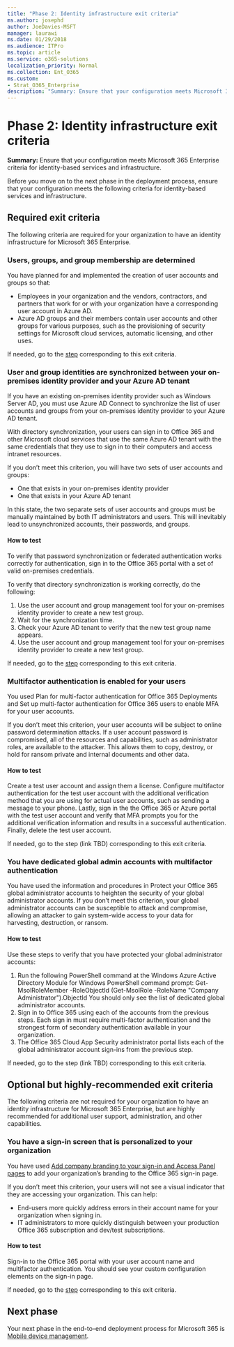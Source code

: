 ```yaml
---
title: "Phase 2: Identity infrastructure exit criteria"
ms.author: josephd
author: JoeDavies-MSFT
manager: laurawi
ms.date: 01/29/2018
ms.audience: ITPro
ms.topic: article
ms.service: o365-solutions
localization_priority: Normal
ms.collection: Ent_O365
ms.custom:
- Strat_O365_Enterprise
description: "Summary: Ensure that your configuration meets Microsoft 365 Enterprise criteria for identity-based services and infrastructure."
---
```


# Phase 2: Identity infrastructure exit criteria

**Summary:** Ensure that your configuration meets Microsoft 365 Enterprise criteria for identity-based services and infrastructure.

Before you move on to the next phase in the deployment process, ensure that your configuration meets the following criteria for identity-based services and infrastructure.

## Required exit criteria

The following criteria are required for your organization to have an identity infrastructure for Microsoft 365 Enterprise.

<a name="crit-phase2-step02-plan-users-groups"> </a>
### Users, groups, and group membership are determined

You have planned for and implemented the creation of user accounts and groups so that:

- Employees in your organization and the vendors, contractors, and partners that work for or with your organization have a corresponding user account in Azure AD.
- Azure AD groups and their members contain user accounts and other groups for various purposes, such as the provisioning of security settings for Microsoft cloud services, automatic licensing, and other uses.

If needed, go to the [step](phase2-step02-plan-users-groups.md) corresponding to this exit criteria.

<a name="crit-phase2-step03-azure-ad-connect"> </a>
### User and group identities are synchronized between your on-premises identity provider and your Azure AD tenant

If you have an existing on-premises identity provider such as Windows Server AD, you must use Azure AD Connect to synchronize the list of user accounts and groups from your on-premises identity provider to your Azure AD tenant.

With directory synchronization, your users can sign in to Office 365 and other Microsoft cloud services that use the same Azure AD tenant with the same credentials that they use to sign in to their computers and access intranet resources. 

If you don’t meet this criterion, you will have two sets of user accounts and groups:

- One that exists in your on-premises identity provider
- One that exists in your Azure AD tenant

In this state, the two separate sets of user accounts and groups must be manually maintained by both IT administrators and users. This will inevitably lead to unsynchronized accounts, their passwords, and groups.

#### How to test
To verify that password synchronization or federated authentication works correctly for authentication, sign in to the Office 365 portal with a set of valid on-premises credentials.

To verify that directory synchronization is working correctly, do the following:

1.	Use the user account and group management tool for your on-premises identity provider to create a new test group.
2.	Wait for the synchronization time.
3.	Check your Azure AD tenant to verify that the new test group name appears.
4.	Use the user account and group management tool for your on-premises identity provider to create a new test group.

If needed, go to the [step](phase2-step03-azure-ad-connect.md) corresponding to this exit criteria.

<a name="crit-phase2-step0x-mfa"> </a>
### Multifactor authentication is enabled for your users

You used Plan for multi-factor authentication for Office 365 Deployments and Set up multi-factor authentication for Office 365 users to enable MFA for your user accounts. 

If you don’t meet this criterion, your user accounts will be subject to online password determination attacks. If a user account password is compromised, all of the resources and capabilities, such as administrator roles, are available to the attacker. This allows them to copy, destroy, or hold for ransom private and internal documents and other data.

#### How to test

Create a test user account and assign them a license. Configure multifactor authentication for the test user account with the additional verification method that you are using for actual user accounts, such as sending a message to your phone. Lastly, sign in the the Office 365 or Azure portal with the test user account and verify that MFA prompts you for the additional verification information and results in a successful authentication. Finally, delete the test user account.

If needed, go to the step (link TBD) corresponding to this exit criteria.

<a name="crit-phase2-step0x-global-admins"> </a>
### You have dedicated global admin accounts with multifactor authentication

You have used the information and procedures in Protect your Office 365 global administrator accounts to heighten the security of your global administrator accounts. If you don’t meet this criterion, your global administrator accounts can be susceptible to attack and compromise, allowing an attacker to gain system-wide access to your data for harvesting, destruction, or ransom.

#### How to test

Use these steps to verify that you have protected your global administrator accounts:

1.	Run the following PowerShell command at the Windows Azure Active Directory Module for Windows PowerShell command prompt:
Get-MsolRoleMember -RoleObjectId (Get-MsolRole -RoleName "Company Administrator").ObjectId
You should only see the list of dedicated global administrator accounts.
2.	Sign in to Office 365 using each of the accounts from the previous steps. Each sign in must require multi-factor authentication and the strongest form of secondary authentication available in your organization.
3.	The Office 365 Cloud App Security administrator portal lists each of the global administrator account sign-ins from the previous step.

If needed, go to the step (link TBD) corresponding to this exit criteria.

## Optional but highly-recommended exit criteria

The following criteria are not required for your organization to have an identity infrastructure for Microsoft 365 Enterprise, but are highly recommended for additional user support, administration, and other capabilities.

<a name="crit-phase2-step01-customize-Office-365-sign-in-page"> </a>
### You have a sign-in screen that is personalized to your organization

You have used [Add company branding to your sign-in and Access Panel pages](http://aka.ms/aadpaddbranding) to add your organization’s branding to the Office 365 sign-in page.

If you don’t meet this criterion, your users will not see a visual indicator that they are accessing your organization. This can help:

- End-users more quickly address errors in their account name for your organization when signing in.
- IT administrators to more quickly distinguish between your production Office 365 subscription and dev/test subscriptions.

#### How to test

Sign-in to the Office 365 portal with your user account name and multifactor authentication. You should see your custom configuration elements on the sign-in page.

If needed, go to the [step](phase2-step01-customize-Office-365-sign-in-page.md) corresponding to this exit criteria.



## Next phase

Your next phase in the end-to-end deployment process for Microsoft 365 is [Mobile device management](phase3-mobility-infrastructure-microsoft-365-ent.md).
